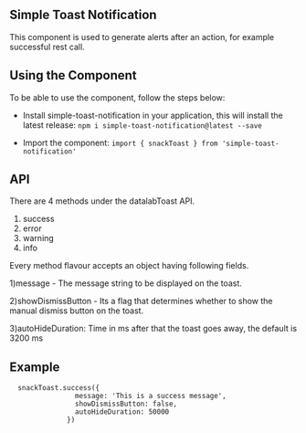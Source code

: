
## Simple Toast Notification

This component is used to generate alerts after an action, for example successful rest call.

## Using the Component

To be able to use the component, follow the steps below:

- Install simple-toast-notification in your application, this will install the latest release:
`npm i simple-toast-notification@latest --save`

- Import the component:
`import { snackToast } from 'simple-toast-notification'`

## API
 There are 4 methods under the datalabToast API.
 1) success
 2) error
 3) warning
 4) info
 
 Every method flavour accepts an object having following fields.
 
 1)message - The message string to be displayed on the toast.
 
 2)showDismissButton - Its a flag that determines whether to show the manual dismiss button on the toast.
 
 3)autoHideDuration: Time in ms after that the toast goes away, the default is 3200 ms
     
     
     
## Example
      snackToast.success({
                    message: 'This is a success message',
                    showDismissButton: false,
                    autoHideDuration: 50000
                  })
